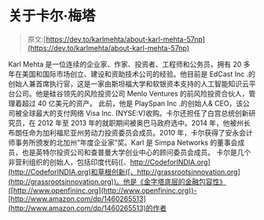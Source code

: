 # 关于卡尔·梅塔

> 原文:[https://dev.to/karlmehta/about-karl-mehta-57np](https://dev.to/karlmehta/about-karl-mehta-57np)

Karl Mehta 是一位连续的企业家、作家、投资者、工程师和公务员，拥有 20 多年在美国和国际市场创立、建设和资助技术公司的经验。他目前是 EdCast Inc .的创始人兼首席执行官，这是一家由斯坦福大学和软银资本支持的人工智能知识云平台公司。他是硅谷领先的风险投资公司 Menlo Ventures 的前风险投资合伙人，管理着超过 40 亿美元的资产。
此前，他是 PlaySpan Inc .的创始人& CEO，该公司被全球最大的支付网络 Visa Inc. (NYSE:V)收购。卡尔还担任了白宫总统创新研究员，在 2012 年至 2013 年的就职期间被奥巴马政府选中。2014 年，他被州长布朗任命为加利福尼亚州劳动力投资委员会成员。2010 年，卡尔获得了安永会计师事务所颁发的北加州“年度企业家”奖。Karl 是 Simpa Networks 的董事会成员，也是英特尔投资公司和查普曼大学创业中心的顾问委员会成员。
卡尔是几个非营利组织的创始人，包括印度代码([、http://CodeforINDIA.org](http://CodeforINDIA.org)和草根创新([、http://grassrootsinnovation.org](http://grassrootsinnovation.org))。他是《金字塔底层的金融包容性》([http://www.openfininc.org](http://www.openfininc.org))-[http://www.amazon.com/dp/1460265513](http://www.amazon.com/dp/1460265513)的作者